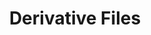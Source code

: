 ---
title: Derivative Files
summary: ""
sidebar: avalon6_sidebar
permalink: avalon6_derivative_files.html
folder: avalon6/managing_content
---